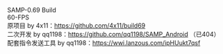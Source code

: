 SAMP-0.69 Build <br>
60-FPS <br>
原项目 by 4x11：https://github.com/4x11/build69 <br>
二次开发 by qq1198：https://github.com/qq1198/SAMP_Android （已404） <br>
配套指令发送工具 by qq1198：https://wwi.lanzous.com/ipHUukt7qsf <br>

